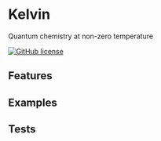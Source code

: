 # Kelvin
Quantum chemistry at non-zero temperature

[![GitHub license](https://img.shields.io/badge/license-MIT-blue.svg)](https://raw.githubusercontent.com/awhite862/kelvin/master/LICENSE)

## Features

## Examples

## Tests
